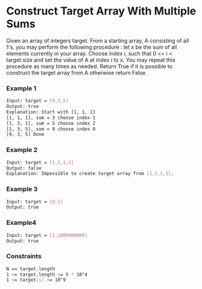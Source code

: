 # Construct Target Array With Multiple Sums

Given an array of integers target. From a starting array, A consisting of all 1's, you may perform the following procedure :
let x be the sum of all elements currently in your array.
Choose index i, such that 0 <= i < target.size and set the value of A at index i to x.
You may repeat this procedure as many times as needed.
Return True if it is possible to construct the target array from A otherwise return False.

### Example 1
```sh
Input: target = [9,3,5]
Output: true
Explanation: Start with [1, 1, 1] 
[1, 1, 1], sum = 3 choose index 1
[1, 3, 1], sum = 5 choose index 2
[1, 3, 5], sum = 9 choose index 0
[9, 3, 5] Done
```

### Example 2
```sh
Input: target = [1,1,1,2]
Output: false
Explanation: Impossible to create target array from [1,1,1,1].
```

### Example 3
```sh
Input: target = [8,5]
Output: true
```

### Example4
```sh
Input: target = [1,1000000000]
Output: true
```

### Constraints
```sh
N == target.length
1 <= target.length <= 5 * 10^4
1 <= target[i] <= 10^9
```

